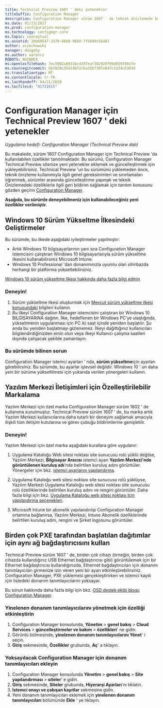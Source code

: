 ```yaml
---
title: Technical Preview 1607 ' deki yetenekler
titleSuffix: Configuration Manager
description: Configuration Manager sürüm 1607 ' de teknik önizlemede bulunan özellikler hakkında bilgi edinin.
ms.date: 01/23/2017
ms.prod: configuration-manager
ms.technology: configmgr-core
ms.topic: conceptual
ms.assetid: 2bb69547-3370-4860-96b0-7fb600c56482
author: aczechowski
manager: dougeby
ms.author: aaroncz
ROBOTS: NOINDEX
ms.openlocfilehash: 7ec5802a8931bc4397eaf302920f09d8597802fe
ms.sourcegitcommit: bbf820c35414bf2cba356f30fe047c1a34c5384d
ms.translationtype: MT
ms.contentlocale: tr-TR
ms.lasthandoff: 04/21/2020
ms.locfileid: "81721615"
---
```

# <a name="capabilities-in-technical-preview-1607-for-configuration-manager"></a>Configuration Manager için Technical Preview 1607 ' deki yetenekler

*Uygulama hedefi: Configuration Manager (Technical Preview dalı)*

Bu makalede, sürüm 1607 Configuration Manager için Technical Preview 'da kullanılabilen özellikler tanıtılmaktadır. Bu sürümü, Configuration Manager Technical Preview sitenize yeni yetenekler eklemek ve güncelleştirmek için yükleyebilirsiniz.      Technical Preview 'un bu sürümünü yüklemeden önce, teknik önizleme kullanımıyla ilgili genel gereksinimleri ve sınırlamaları öğrenmek, sürümler arasında güncelleştirme yapmak ve teknik Önizlemedeki özelliklerle ilgili geri bildirim sağlamak için tanıtım konusunu gözden geçirin [Configuration Manager](../../core/get-started/technical-preview.md).    


**Aşağıda, bu sürümle deneyebilmeniz için kullanabileceğiniz yeni özellikler verilmiştir.**  

## <a name="improvements-to-the-windows-10-edition-upgrade-policy"></a><a name="dmp_edition"></a>Windows 10 Sürüm Yükseltme İlkesindeki Geliştirmeler

Bu sürümde, bu ilkede aşağıdaki iyileştirmeler yapılmıştır:

* Artık Windows 10 bilgisayarlarının yanı sıra Configuration Manager istemcisini çalıştıran Windows 10 bilgisayarlarıyla sürüm yükseltme ilkesini kullanabilirsiniz Microsoft Intune.
* Windows 10 Professional 'dan donanımınızla uyumlu olan sihirbazda herhangi bir platforma yükseltebilirsiniz.

[Windows 10 sürüm yükseltme Ilkesi hakkında daha fazla bilgi edinin](../../compliance/deploy-use/upgrade-windows-version.md)

### <a name="try-it-out"></a>Deneyin!

1. Sürüm yükseltme ilkesi oluşturmak için [Mevcut sürüm yükseltme ilkesi konusundaki](../../compliance/deploy-use/upgrade-windows-version.md) bilgileri kullanın.
2. Bu ilkeyi Configuration Manager istemcisini çalıştıran bir Windows 10 BILGISAYARıNA dağıtın.
İlke, hedeflenen bir Windows PC’ye ulaştığında, yükseltmenin uygulanması için PC iki saat içinde yeniden başlatılır. Şu anda bu yeniden başlatmayı gizlenemez. İlkeyi dağıttığınız kullanıcıları bilgilendirdiğinizden emin olun veya ilkeyi Kullanıcı çalışma saatleri dışında çalışacak şekilde zamanlayın.

### <a name="known-issue-with-this-release"></a>Bu sürümde bilinen sorun
Configuration Manager istemci ayarları ' nda, **sürüm yükseltme**için ayarları görebilirsiniz. Bu sürümde, bu ayarlar işlevsel değildir. Windows 10 ' un daha yeni bir sürüme yükseltilmesi için yukarıda verilen yönergeleri kullanın.

## <a name="customizable-branding-for-software-center-dialogs"></a>Yazılım Merkezi İletişimleri için Özelleştirilebilir Markalama

Yazılım Merkezi için özel marka Configuration Manager sürüm 1602 ' de kullanıma sunulmuştur. Technical Preview sürüm 1607 ' de, bu marka artık Yazılım Merkezi kullanıcılarına daha tutarlı bir deneyim sağlamak amacıyla ilişkili tüm iletişim kutularına ve görev çubuğu bildirimlerine genişletilir.

### <a name="try-it-out"></a>Deneyin!

Yazılım Merkezi için özel marka aşağıdaki kurallara göre uygulanır:

1. Uygulama Kataloğu Web sitesi noktası site sunucusu rolü yüklü değilse, Yazılım Merkezi, **Bilgisayar Aracısı** istemci ayarı **Yazılım Merkezi'nde görüntülenen kuruluş adı**’nda belirtilen kuruluş adını görüntüler. Yönergeler için bkz. [istemci ayarlarını yapılandırma](../../core/clients/deploy/configure-client-settings.md).

2. Uygulama Kataloğu web sitesi noktası site sunucusu rolü yüklüyse, Yazılım Merkezi Uygulama Kataloğu web sitesi noktası site sunucusu rolü özelliklerinde belirtilen kuruluş adını ve rengini görüntüler. Daha fazla bilgi için bkz. [Uygulama Kataloğu web sitesi noktası Için yapılandırma seçenekleri](../../core/servers/deploy/configure/configuration-options-for-site-system-roles.md#BKMK_ApplicationCatalog_Website).

3. Microsoft Intune bir abonelik yapılandırılıp Configuration Manager ortamına bağlanırsa, Yazılım Merkezi, Intune Abonelik özelliklerinde belirtilen kuruluş adını, rengini ve Şirket logosunu görüntüler.

## <a name="use-the-same-network-adapter-for-multiple-pxe-initiated-deployments"></a>Birden çok PXE tarafından başlatılan dağıtımlar için aynı ağ bağdaştırıcısını kullan
Technical Preview sürüm 1607 ' de, birden çok cihazı (örneğin, birden çok cihazda kullandığınız USB Ethernet bağdaştırıcısı gibi) görüntülemek için bir Ethernet bağdaştırıcısı kullandığınızda, Ethernet bağdaştırıcıları için donanım tanımlayıcıları girmenize izin veren yeni bir ayarı etkinleştirebilirsiniz. Configuration Manager, PXE yüklemesi gerçekleştirirken ve istemci kaydı için listedeki donanım tanımlayıcılarını yoksayar.

Bu sorun hakkında daha fazla bilgi için bkz. [OSD destek ekibi blogu Configuration Manager](https://blogs.technet.microsoft.com/system_center_configuration_manager_operating_system_deployment_support_blog/2015/08/27/reusing-the-same-nic-for-multiple-pxe-initiated-deployments-in-system-center-configuration-manger-osd/).  

### <a name="enable-the-feature-to-manage-duplicate-hardware-identifiers"></a>Yinelenen donanım tanımlayıcılarını yönetmek için özelliği etkinleştirin  
1. Configuration Manager konsolunda, **Yönetim** > **genel bakış** > **Cloud Services** > **güncelleştirmeler ve bakım** > **özellikleri**' ne gidin.
2. Görüntü bölmesinde, **yinelenen donanım tanımlayıcılarını Yönet**' i seçin.
3. **Giriş** sekmesinde, **Özellikler** grubunda, **Aç**' a tıklayın.

### <a name="add-hardware-identifiers-for-configuration-manager-to-ignore"></a>Yoksayılacak Configuration Manager için donanım tanımlayıcıları ekleyin  
1. Configuration Manager konsolunda **Yönetim** > **genel bakış** > **Site yapılandırması** > **siteler**' e gidin.
2. **Giriş** sekmesinde, **Siteler** grubunda, **Hiyerarşi Ayarları**'nı tıklatın.
3. **Istemci onayı ve çakışan kayıtlar** sekmesine gidin.
4. Yeni donanım tanımlayıcıları eklemek için **yinelenen donanım tanımlayıcıları** bölümünde **Ekle** ' ye tıklayın.
